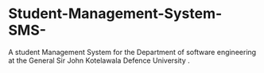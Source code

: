 # Student-Management-System-SMS-
A student Management System for the Department of software engineering at the General Sir John Kotelawala Defence University .
